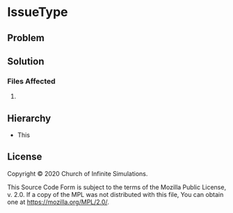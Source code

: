 # IssueType 

## Problem



## Solution



### Files Affected

1. 

## Hierarchy

* This

## License

Copyright © 2020 Church of Infinite Simulations.

This Source Code Form is subject to the terms of the Mozilla Public License, v. 2.0. If a copy of the MPL was not distributed with this file, You can obtain one at <https://mozilla.org/MPL/2.0/>.
